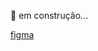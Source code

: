 🚧 em construção...

[figma](https://www.figma.com/file/IhQRtrOZdu3TrvkPYREzOy/PlantManager/duplicate)
